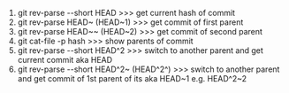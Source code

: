 1. git rev-parse --short HEAD >>> get current hash of commit
2. git rev-parse HEAD~ (HEAD~1) >>> get commit of first parent
3. git rev-parse HEAD~~ (HEAD~2) >>> get commit of second parent
4. git cat-file -p hash >>> show parents of commit
5. git rev-parse --short HEAD^2 >>> switch to another parent and get current commit aka HEAD
6. git rev-parse --short HEAD^2~ (HEAD^2^) >>> switch to another parent and get commit of 1st parent of its aka HEAD~1 e.g. HEAD^2~2
